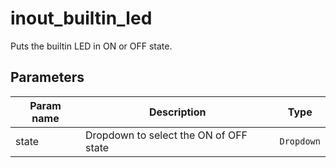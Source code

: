 inout_builtin_led
==========

Puts the builtin LED in ON or OFF state.

Parameters
----------

| Param name | Description | Type     |
 ------------|-------------|----------
| state     | Dropdown to select the ON of OFF state | `Dropdown` |
